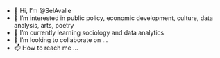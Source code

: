 - 👋 Hi, I’m @SelAvalle
- 👀 I’m interested in public policy, economic development, culture, data analysis, arts, poetry
- 🌱 I’m currently learning sociology and data analytics
- 💞️ I’m looking to collaborate on ...
- 📫 How to reach me ...

<!---
SelAvalle/SelAvalle is a ✨ special ✨ repository because its `README.md` (this file) appears on your GitHub profile.
You can click the Preview link to take a look at your changes.
--->
